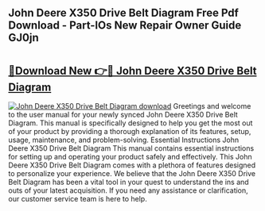 ## John Deere X350 Drive Belt Diagram Free Pdf Download - Part-lOs New Repair Owner Guide GJ0jn

# <h2><a href="http://dfnrcg.blite.top/?on=John+Deere+X350+Drive+Belt+Diagram">🔗Download New 👉🔴 John Deere X350 Drive Belt Diagram</a></h2>

[![John Deere X350 Drive Belt Diagram download](https://i.imgur.com/lujVjoI.png)](http://dfnrcg.blite.top/?on=John+Deere+X350+Drive+Belt+Diagram)
Greetings and welcome to the user manual for your newly synced John Deere X350 Drive Belt Diagram. This manual is specifically designed to help you get the most out of your product by providing a thorough explanation of its features, setup, usage, maintenance, and problem-solving. Essential Instructions John Deere X350 Drive Belt Diagram This manual contains essential instructions for setting up and operating your product safely and effectively. This John Deere X350 Drive Belt Diagram comes with a plethora of features designed to personalize your experience. We believe that the John Deere X350 Drive Belt Diagram has been a vital tool in your quest to understand the ins and outs of your latest acquisition. If you need any assistance or clarification, our customer service team is here to help.
